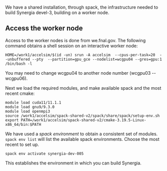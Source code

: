 We have a shared installation, through spack, the infrastructure needed to
build Synergia devel-3, building on a worker node.

## Access the worker node

Access to the worker nodes is done from we.fnal.gov. The following command
obtains a shell session on an interactive worker node:

```
HOME=/work1/accelsim/$(id -un) srun -A accelsim  --cpus-per-task=20  --unbuffered --pty  --partition=gpu_gce --nodelist=wcgpu04 --gres=gpu:1  /bin/bash -l
```

You may need to change wcgpu04 to another node number (wcgpu03 -- wcgpu06).

Next we load the required modules, and make available spack and the most recent cmake:

```
module load cuda11/11.1.1
module load gnu9/9.3.0
module load openmpi3
source /work1/accelsim/spack-shared-v2/spack/share/spack/setup-env.sh
export PATH=/work1/accelsim/spack-shared-v2/cmake-3.19.5-Linux-x86_64/bin:$PATH
```

We have used a *spack environment* to obtain a consistent set of modules.
`spack env list` will list the available spack environments. Choose the
most recent to set up.

```
spack env activate synergia-dev-005
```

This establishes the environment in which you can build Synergia.

